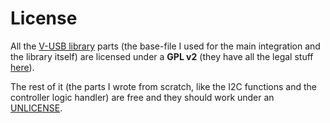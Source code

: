 # License

All the [V-USB library](https://www.obdev.at/products/vusb/index.html) parts (the base-file I used for the main integration and the library itself)
are licensed under a __GPL v2__ (they have all the legal stuff [here](https://www.obdev.at/products/vusb/license.html)).

The rest of it (the parts I wrote from scratch, like the I2C functions and the controller logic handler) are free and they should work under an
[UNLICENSE](http://unlicense.org).
